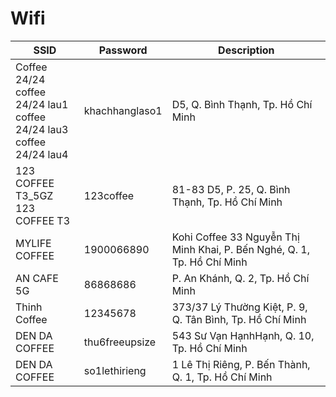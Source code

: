 # Wifi

|SSID|Password|Description
|-|-|-
|Coffee 24/24<br>coffee 24/24 lau1<br>coffee 24/24 lau3<br>coffee 24/24 lau4|khachhanglaso1|D5, Q. Bình Thạnh, Tp. Hồ Chí Minh
|123 COFFEE T3_5GZ<br>123 COFFEE T3|123coffee|81-83 D5, P. 25, Q. Bình Thạnh, Tp. Hồ Chí Minh
|MYLIFE COFFEE|1900066890|Kohi Coffee 33 Nguyễn Thị Minh Khai, P. Bến Nghé, Q. 1, Tp. Hồ Chí Minh
|AN CAFE 5G|86868686|P. An Khánh, Q. 2, Tp. Hồ Chí Minh
|Thinh Coffee|12345678|373/37 Lý Thường Kiệt, P. 9, Q. Tân Bình, Tp. Hồ Chí Minh
|DEN DA COFFEE|thu6freeupsize|543 Sư Vạn HạnhHạnh, Q. 10, Tp. Hồ Chí Minh
|DEN DA COFFEE|so1lethirieng|1 Lê Thị Riêng, P. Bến Thành, Q. 1, Tp. Hồ Chí Minh